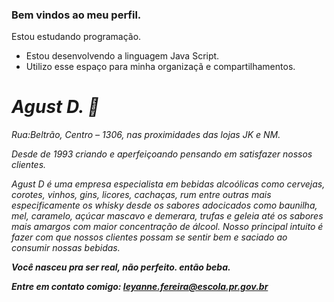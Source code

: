 ###  Bem vindos ao meu perfil.   
 Estou estudando programação. 
- Estou desenvolvendo a linguagem Java Script.
-  Utilizo esse espaço para minha organizaçã e compartilhamentos.

### <h1> <em> Agust D. 🍺
  
  Rua:Beltrão, Centro – 1306, nas proximidades das lojas JK e NM.

Desde de 1993 criando e aperfeiçoando pensando em satisfazer nossos clientes.

Agust D é uma empresa especialista em bebidas alcoólicas como cervejas, corotes, vinhos, gins, licores, cachaças, rum entre outras mais especificamente os whisky desde os sabores adocicados como baunilha, mel, caramelo, açúcar mascavo e demerara, trufas e geleia até os sabores mais amargos com maior concentração de álcool.
 Nosso principal intuito é fazer com que nossos clientes possam se sentir bem e saciado ao consumir nossas bebidas.
  
  <strong> Você nasceu pra ser real, não perfeito.
  <strng> então beba.

  <strong> Entre em contato comigo:
      leyanne.fereira@escola.pr.gov.br
    
  
